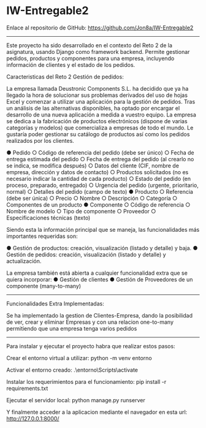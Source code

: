 # IW-Entregable2

Enlace al repositorio de GitHub:
    https://github.com/Jon8a/IW-Entregable2


---------------------------------------------------------------------------------------------------------------

Este proyecto ha sido desarrollado en el contexto del Reto 2 de la asignatura, usando Django como framework backend. Permite gestionar pedidos, productos y componentes para una empresa, incluyendo información de clientes y el estado de los pedidos.

Caracteristicas del Reto 2 Gestión de pedidos:

La empresa llamada Deustronic Components S.L. ha decidido que ya ha llegado la hora de
solucionar sus problemas derivados del uso de hojas Excel y comenzar a utilizar una
aplicación para la gestión de pedidos. Tras un análisis de las alternativas disponibles, ha
optado por encargar el desarrollo de una nueva aplicación a medida a vuestro equipo.
La empresa se dedica a la fabricación de productos electrónicos (dispone de varias
categorías y modelos) que comercializa a empresas de todo el mundo. Le gustaría poder
gestionar su catálogo de productos así como los pedidos realizados por los clientes.

● Pedido
    ○ Código de referencia del pedido (debe ser único)
    ○ Fecha de entrega estimada del pedido
    ○ Fecha de entrega del pedido (al crearlo no se indica, se modifica después)
    ○ Datos del cliente (CIF, nombre de empresa, dirección y datos de contacto)
    ○ Productos solicitados (no es necesario indicar la cantidad de cada producto)
    ○ Estado del pedido (en proceso, preparado, entregado)
    ○ Urgencia del pedido (urgente, prioritario, normal)
    ○ Detalles del pedido (campo de texto)
● Producto
    ○ Referencia (debe ser única)
    ○ Precio
    ○ Nombre
    ○ Descripción
    ○ Categoría
    ○ Componentes de un producto
● Componente
    ○ Código de referencia
    ○ Nombre de modelo
    ○ Tipo de componente
    ○ Proveedor
    ○ Especificaciones técnicas (texto)

Siendo esta la información principal que se maneja, las funcionalidades más importantes
requeridas son:

● Gestión de productos: creación, visualización (listado y detalle) y baja.
● Gestión de pedidos: creación, visualización (listado y detalle) y actualización.

La empresa también está abierta a cualquier funcionalidad extra que se quiera incorporar:
● Gestión de clientes
● Gestión de Proveedores de un componente (many-to-many)

-----------------------------------------------------------------------------------------------------------------------------------------------------------------
Funcionalidades Extra Implementadas:

Se ha implementado la gestion de Clientes-Empresa, dando la posibilidad de ver, crear y eliminar Empresas y con una relacion one-to-many permitiendo que una empresa tenga varios pedidos

---------------------------------------------------------------------------------------------------------------------------------------------------------------------

Para instalar y ejecutar el proyecto habra que realizar estos pasos:

Crear el entorno virtual a utilizar:
    python -m venv entorno

Activar el entorno creado:
    .\entorno\Scripts\activate

Instalar los requerimientos para el funcionamiento:
    pip install -r requirements.txt

Ejecutar el servidor local:
    python manage.py runserver

Y finalmente acceder a la aplicacion mediante el navegador en esta url:
    http://127.0.0.1:8000/

